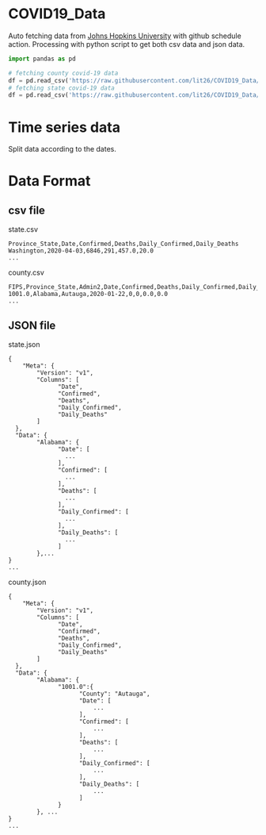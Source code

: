 # COVID19_Data

Auto fetching data from [Johns Hopkins University](https://github.com/CSSEGISandData/COVID-19) with github schedule action. Processing with python script to get both csv data and json data.

```python
import pandas as pd

# fetching county covid-19 data
df = pd.read_csv('https://raw.githubusercontent.com/lit26/COVID19_Data/main/data/covid_19_county.csv')
# fetching state covid-19 data
df = pd.read_csv('https://raw.githubusercontent.com/lit26/COVID19_Data/main/data/covid_19_state.csv')
```

# Time series data

Split data according to the dates.

# Data Format

## csv file
state.csv
```
Province_State,Date,Confirmed,Deaths,Daily_Confirmed,Daily_Deaths
Washington,2020-04-03,6846,291,457.0,20.0
...
```

county.csv
```
FIPS,Province_State,Admin2,Date,Confirmed,Deaths,Daily_Confirmed,Daily_Deaths
1001.0,Alabama,Autauga,2020-01-22,0,0,0.0,0.0
...
```

## JSON file
state.json
```
{
    "Meta": {
        "Version": "v1",
        "Columns": [
              "Date",
              "Confirmed",
              "Deaths",
              "Daily_Confirmed",
              "Daily_Deaths"
        ]
  },
  "Data": {
        "Alabama": {
              "Date": [
                ...
              ],
              "Confirmed": [
                ...
              ],
              "Deaths": [
                ...
              ],
              "Daily_Confirmed": [
                ...
              ],
              "Daily_Deaths": [
                ...
              ]
        },...
}
...
```
county.json
```
{
    "Meta": {
        "Version": "v1",
        "Columns": [
              "Date",
              "Confirmed",
              "Deaths",
              "Daily_Confirmed",
              "Daily_Deaths"
        ]
  },
  "Data": {
        "Alabama": {
              "1001.0":{
                    "County": "Autauga",
                    "Date": [
                        ...
                    ],
                    "Confirmed": [
                        ...
                    ],
                    "Deaths": [
                        ...
                    ],
                    "Daily_Confirmed": [
                        ...
                    ],
                    "Daily_Deaths": [
                        ...
                    ]
              }
        }, ...
}
...
```
